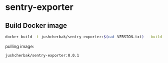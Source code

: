 # sentry-exporter

## Build Docker image
```bash
docker build -t jushcherbak/sentry-exporter:$(cat VERSION.txt) --build-arg BUILD_VERSION=$(cat VERSION.txt) -f docker/Dockerfile .
```
pulling image:
```bash
jushcherbak/sentry-exporter:0.0.1
```